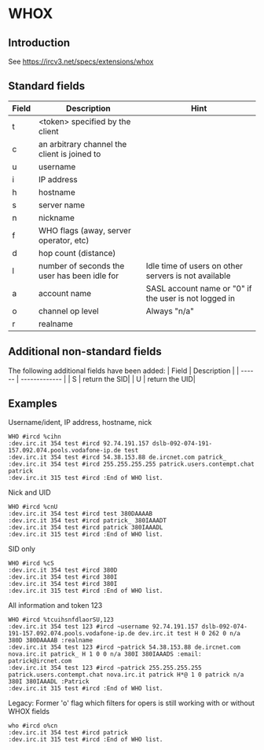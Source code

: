 # WHOX
## Introduction
See https://ircv3.net/specs/extensions/whox

## Standard fields
| Field  | Description    | Hint           |
| ------ | -------------- | -------------- |
|t| \<token\> specified by the client||
|c| an arbitrary channel the client is joined to||
|u| username||
|i| IP address||
|h| hostname||
|s| server name||
|n| nickname||
|f| WHO flags (away, server operator, etc)||
|d| hop count (distance)||
|l| number of seconds the user has been idle for| Idle time of users on other servers is not available |
|a| account name|SASL account name or "0" if the user is not logged in|
|o| channel op level|Always "n/a"|
|r| realname||

## Additional non-standard fields
The following additional fields have been added:
| Field  | Description   |
| ------ | ------------- |
| S      | return the SID|
| U      | return the UID|


## Examples
Username/ident, IP address, hostname, nick

    WHO #ircd %cihn
    :dev.irc.it 354 test #ircd 92.74.191.157 dslb-092-074-191-157.092.074.pools.vodafone-ip.de test
    :dev.irc.it 354 test #ircd 54.38.153.88 de.ircnet.com patrick_
    :dev.irc.it 354 test #ircd 255.255.255.255 patrick.users.contempt.chat patrick
    :dev.irc.it 315 test #ircd :End of WHO list.

Nick and UID

    WHO #ircd %cnU
    :dev.irc.it 354 test #ircd test 380DAAAAB
    :dev.irc.it 354 test #ircd patrick_ 380IAAADT
    :dev.irc.it 354 test #ircd patrick 380IAAADL
    :dev.irc.it 315 test #ircd :End of WHO list.

SID only

    WHO #ircd %cS
    :dev.irc.it 354 test #ircd 380D
    :dev.irc.it 354 test #ircd 380I
    :dev.irc.it 354 test #ircd 380I
    :dev.irc.it 315 test #ircd :End of WHO list.


All information and token 123

    WHO #ircd %tcuihsnfdlaorSU,123
    :dev.irc.it 354 test 123 #ircd ~username 92.74.191.157 dslb-092-074-191-157.092.074.pools.vodafone-ip.de dev.irc.it test H 0 262 0 n/a 380D 380DAAAAB :realname
    :dev.irc.it 354 test 123 #ircd ~patrick 54.38.153.88 de.ircnet.com nova.irc.it patrick_ H 1 0 0 n/a 380I 380IAAADS :email: patrick@ircnet.com
    :dev.irc.it 354 test 123 #ircd ~patrick 255.255.255.255 patrick.users.contempt.chat nova.irc.it patrick H*@ 1 0 patrick n/a 380I 380IAAADL :Patrick
    :dev.irc.it 315 test #ircd :End of WHO list.
    
Legacy: Former 'o' flag which filters for opers is still working with or without WHOX fields

    who #ircd o%cn 
    :dev.irc.it 354 test #ircd patrick
    :dev.irc.it 315 test #ircd :End of WHO list.


